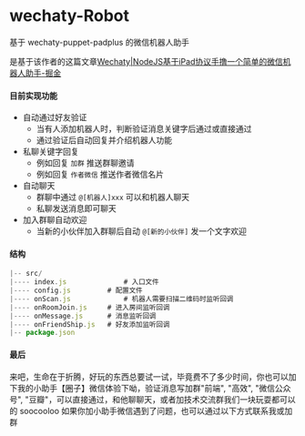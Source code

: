 # wechaty-Robot

基于 wechaty-puppet-padplus 的微信机器人助手



是基于该作者的这篇文章[Wechaty|NodeJS基于iPad协议手撸一个简单的微信机器人助手-掘金](https://juejin.im/post/5e5b2aeff265da5710438a1e)



#### 目前实现功能

- 自动通过好友验证
  - 当有人添加机器人时，判断验证消息关键字后通过或直接通过
  - 通过验证后自动回复并介绍机器人功能
- 私聊关键字回复
  - 例如回复 `加群` 推送群聊邀请
  - 例如回复 `作者微信` 推送作者微信名片
- 自动聊天
  - 群聊中通过 `@[机器人]xxx` 可以和机器人聊天
  - 私聊发送消息即可聊天
- 加入群聊自动欢迎
  - 当新的小伙伴加入群聊后自动 `@[新的小伙伴]` 发一个文字欢迎



#### 结构

```js
|-- src/
|---- index.js				# 入口文件
|---- config.js		  	# 配置文件
|---- onScan.js				# 机器人需要扫描二维码时监听回调
|---- onRoomJoin.js 	# 进入房间监听回调
|---- onMessage.js		# 消息监听回调
|---- onFriendShip.js	# 好友添加监听回调
|-- package.json
```



#### 最后

来吧，生命在于折腾，好玩的东西总要试一试，毕竟费不了多少时间，你也可以加下我的小助手【圈子】微信体验下呦，验证消息写加群"前端", "高效", "微信公众号", "豆瓣"，可以直接通过，和他聊聊天，或者加技术交流群我们一块玩耍都可以的
soocooloo
如果你加小助手微信遇到了问题，也可以通过以下方式联系我或加群

